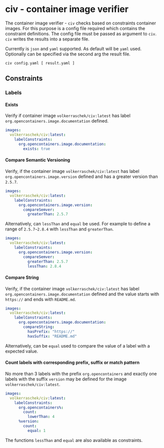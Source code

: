 # civ - container image verifier

The container image verifier - `civ` checks based on constraints container
images. For this purpose is a config file required which contains the constraint
definitions. The config file must be passed as argument to `civ`. `civ` writes
the results into a separate file.

Currently is `json` and `yaml` supported. As default will be `yaml` used.
Optionally can be specified via the second arg the result file.

`civ config.yaml [ result.yaml ]`

## Constraints

### Labels

#### Exists

Verify if container image `volkerraschek/civ:latest` has label
`org.opencontainers.image.documentation` defined.

```yaml
images:
  volkerraschek/civ:latest:
    labelConstraints:
      org.opencontainers.image.documentation:
        exists: true
```

#### Compare Semantic Versioning

Verify, if the container image `volkerraschek/civ:latest` has label
`org.opencontainers.image.version` defined and has a greater version than
`2.5.7`.

```yaml
images:
  volkerraschek/civ:latest:
    labelConstraints:
      org.opencontainers.image.version:
        compareSemver:
          greaterThan: 2.5.7
```

Alternatively, can `lessThan` and `equal` be used. For example to define a range
of `2.5.7~2.8.4` with `lessThan` and `greaterThan`.

```yaml
images:
  volkerraschek/civ:latest:
    labelConstraints:
      org.opencontainers.image.version:
        compareSemver:
          greaterThan: 2.5.7
          lessThan: 2.8.4
```

#### Compare String

Verify, if the container image `volkerraschek/civ:latest` has label
`org.opencontainers.image.documentation` defined and the value starts with
`https://` and ends with `README.md`.

```yaml
images:
  volkerraschek/civ:latest:
    labelConstraints:
      org.opencontainers.image.documentation:
        compareString:
          hasPrefix: "https://"
          hasSuffix: "README.md"
```

Alternatively, can be `equal` used to compare the value of a label with a
expected value.

#### Count labels with corresponding prefix, suffix or match pattern

No more than 3 labels with the prefix `org.opencontainers` and exactly one
labels with the suffix `version` may be defined for the image
`volkerraschek/civ:latest`.

```yaml
images:
  volkerraschek/civ:latest:
    labelConstraints:
      org.opencontainers%:
        count:
          lowerThan: 4
      %version:
        count:
          equal: 1
```

The functions `lessThan` and `equal` are also available as constraints.

